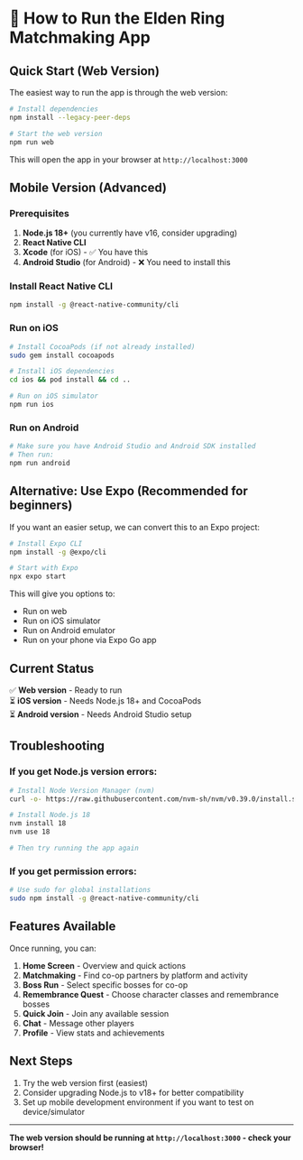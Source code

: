 # 🚀 How to Run the Elden Ring Matchmaking App

## Quick Start (Web Version)

The easiest way to run the app is through the web version:

```bash
# Install dependencies
npm install --legacy-peer-deps

# Start the web version
npm run web
```

This will open the app in your browser at `http://localhost:3000`

## Mobile Version (Advanced)

### Prerequisites

1. **Node.js 18+** (you currently have v16, consider upgrading)
2. **React Native CLI**
3. **Xcode** (for iOS) - ✅ You have this
4. **Android Studio** (for Android) - ❌ You need to install this

### Install React Native CLI

```bash
npm install -g @react-native-community/cli
```

### Run on iOS

```bash
# Install CocoaPods (if not already installed)
sudo gem install cocoapods

# Install iOS dependencies
cd ios && pod install && cd ..

# Run on iOS simulator
npm run ios
```

### Run on Android

```bash
# Make sure you have Android Studio and Android SDK installed
# Then run:
npm run android
```

## Alternative: Use Expo (Recommended for beginners)

If you want an easier setup, we can convert this to an Expo project:

```bash
# Install Expo CLI
npm install -g @expo/cli

# Start with Expo
npx expo start
```

This will give you options to:
- Run on web
- Run on iOS simulator
- Run on Android emulator
- Run on your phone via Expo Go app

## Current Status

✅ **Web version** - Ready to run  
⏳ **iOS version** - Needs Node.js 18+ and CocoaPods  
⏳ **Android version** - Needs Android Studio setup  

## Troubleshooting

### If you get Node.js version errors:
```bash
# Install Node Version Manager (nvm)
curl -o- https://raw.githubusercontent.com/nvm-sh/nvm/v0.39.0/install.sh | bash

# Install Node.js 18
nvm install 18
nvm use 18

# Then try running the app again
```

### If you get permission errors:
```bash
# Use sudo for global installations
sudo npm install -g @react-native-community/cli
```

## Features Available

Once running, you can:

1. **Home Screen** - Overview and quick actions
2. **Matchmaking** - Find co-op partners by platform and activity
3. **Boss Run** - Select specific bosses for co-op
4. **Remembrance Quest** - Choose character classes and remembrance bosses
5. **Quick Join** - Join any available session
6. **Chat** - Message other players
7. **Profile** - View stats and achievements

## Next Steps

1. Try the web version first (easiest)
2. Consider upgrading Node.js to v18+ for better compatibility
3. Set up mobile development environment if you want to test on device/simulator

---

**The web version should be running at `http://localhost:3000` - check your browser!** 